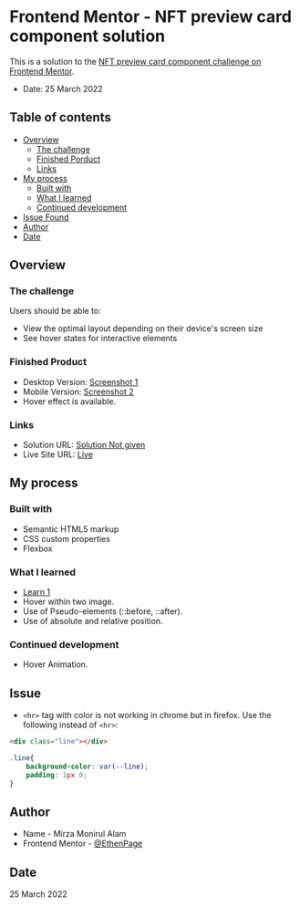 # Frontend Mentor - NFT preview card component solution

This is a solution to the [NFT preview card component challenge on Frontend Mentor](https://www.frontendmentor.io/challenges/nft-preview-card-component-SbdUL_w0U). 

- Date: 25 March 2022

## Table of contents

- [Overview](#overview)
  - [The challenge](#the-challenge)
  - [Finished Porduct](#finished-product)
  - [Links](#links)
- [My process](#my-process)
  - [Built with](#built-with)
  - [What I learned](#what-i-learned)
  - [Continued development](#continued-development)
- [Issue Found](#issue)
- [Author](#author)
- [Date](#date)


## Overview

### The challenge

Users should be able to:

- View the optimal layout depending on their device's screen size
- See hover states for interactive elements

### Finished Product

- Desktop Version: [Screenshot 1](./finished/desktop%20version.png)
- Mobile Version: [Screenshot 2](./finished/mobile%20version.png)
- Hover effect is available.


### Links

- Solution URL: [Solution Not given](https://your-solution-url.com)
- Live Site URL: [Live](https://ethenpage.github.io/nft-preview-card-component/)

## My process

### Built with

- Semantic HTML5 markup
- CSS custom properties
- Flexbox

### What I learned

- [Learn 1](./finished/learn%20one.png) 
- Hover within two image.
- Use of Pseudo-elements (::before, ::after).
- Use of absolute and relative position.

### Continued development

- Hover Animation.

## Issue

- `<hr>` tag with color is not working in chrome but in firefox. Use the following instead of `<hr>`:

```html
<div class="line"></div>
```
```css
.line{
    background-color: var(--line);
    padding: 1px 0;
}
```

## Author

- Name - Mirza Monirul Alam
- Frontend Mentor - [@EthenPage](https://www.frontendmentor.io/profile/EthenPage)

## Date

25 March 2022